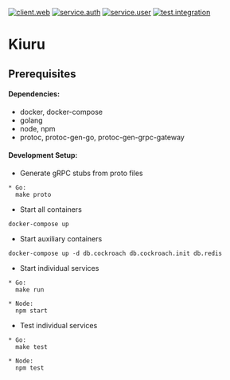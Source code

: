 [![client.web][client.web-badge]][client.web-workflow]
[![service.auth][service.auth-badge]][service.auth-workflow]
[![service.user][service.user-badge]][service.user-workflow]
[![test.integration][test.integration-badge]][test.integration-workflow]

# Kiuru

## Prerequisites

#### Dependencies:

- docker, docker-compose
- golang
- node, npm
- protoc, protoc-gen-go, protoc-gen-grpc-gateway

#### Development Setup:

- Generate gRPC stubs from proto files

```
* Go:
  make proto
```

- Start all containers

```
docker-compose up
```

- Start auxiliary containers

```
docker-compose up -d db.cockroach db.cockroach.init db.redis
```

- Start individual services

```
* Go:
  make run

* Node:
  npm start
```

- Test individual services

```
* Go:
  make test

* Node:
  npm test
```

[client.web-badge]: https://github.com/jace-ys/kiuru/workflows/client.web/badge.svg
[client.web-workflow]: https://github.com/jace-ys/kiuru/actions?query=workflow%3Atest.integration
[service.auth-badge]: https://github.com/jace-ys/kiuru/workflows/service.auth/badge.svg
[service.auth-workflow]: https://github.com/jace-ys/kiuru/actions?query=workflow%3Aservice.auth
[service.user-badge]: https://github.com/jace-ys/kiuru/workflows/service.user/badge.svg
[service.user-workflow]: https://github.com/jace-ys/kiuru/actions?query=workflow%3Aservice.user
[test.integration-badge]: https://github.com/jace-ys/kiuru/workflows/test.integration/badge.svg
[test.integration-workflow]: https://github.com/jace-ys/kiuru/actions?query=workflow%3Atest.integration
